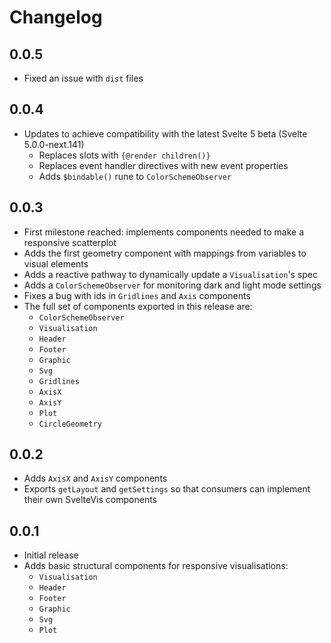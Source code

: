 # Changelog

## 0.0.5

* Fixed an issue with `dist` files

## 0.0.4

* Updates to achieve compatibility with the latest Svelte 5 beta (Svelte 5.0.0-next.141)
    * Replaces slots with `{@render children()}`
    * Replaces event handler directives with new event properties
    * Adds `$bindable()` rune to `ColorSchemeObserver`

## 0.0.3

* First milestone reached: implements components needed to make a responsive scatterplot
* Adds the first geometry component with mappings from variables to visual elements
* Adds a reactive pathway to dynamically update a `Visualisation`'s spec
* Adds a `ColorSchemeObserver` for monitoring dark and light mode settings
* Fixes a bug with ids in `Gridlines` and `Axis` components
* The full set of components exported in this release are:
    * `ColorSchemeObserver`
    * `Visualisation`
    * `Header`
    * `Footer`
    * `Graphic`
    * `Svg`
    * `Gridlines`
    * `AxisX`
    * `AxisY`
    * `Plot`
    * `CircleGeometry`

## 0.0.2

* Adds `AxisX` and `AxisY` components
* Exports `getLayout` and `getSettings` so that consumers can implement their own SvelteVis components

## 0.0.1

* Initial release
* Adds basic structural components for responsive visualisations:
    * `Visualisation`
    * `Header`
    * `Footer`
    * `Graphic`
    * `Svg`
    * `Plot`